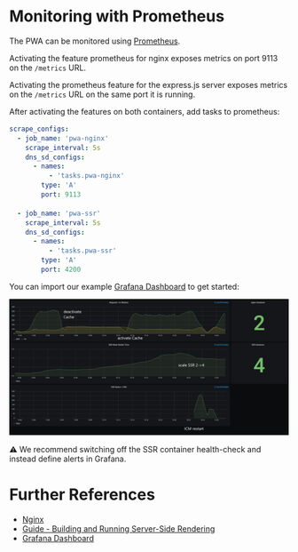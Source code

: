 <!--
kb_guide
kb_pwa
kb_everyone
kb_sync_latest_only
-->

# Monitoring with Prometheus

The PWA can be monitored using [Prometheus](https://prometheus.io).

Activating the feature prometheus for nginx exposes metrics on port 9113 on the `/metrics` URL.

Activating the prometheus feature for the express.js server exposes metrics on the `/metrics` URL on the same port it is running.

After activating the features on both containers, add tasks to prometheus:

```yaml
scrape_configs:
  - job_name: 'pwa-nginx'
    scrape_interval: 5s
    dns_sd_configs:
      - names:
          - 'tasks.pwa-nginx'
        type: 'A'
        port: 9113

  - job_name: 'pwa-ssr'
    scrape_interval: 5s
    dns_sd_configs:
      - names:
          - 'tasks.pwa-ssr'
        type: 'A'
        port: 4200
```

You can import our example [Grafana Dashboard][grafana-pwa-dashboard] to get started:

![Example Dashboard](./prometheus-monitoring-dashboard-annotated.png)

:warning: We recommend switching off the SSR container health-check and instead define alerts in Grafana.

# Further References

- [Nginx](../../nginx/README.md)
- [Guide - Building and Running Server-Side Rendering](../guides/ssr-startup.md)
- [Grafana Dashboard][grafana-pwa-dashboard]

[grafana-pwa-dashboard]: ./prometheus-monitoring-dashboard.json
